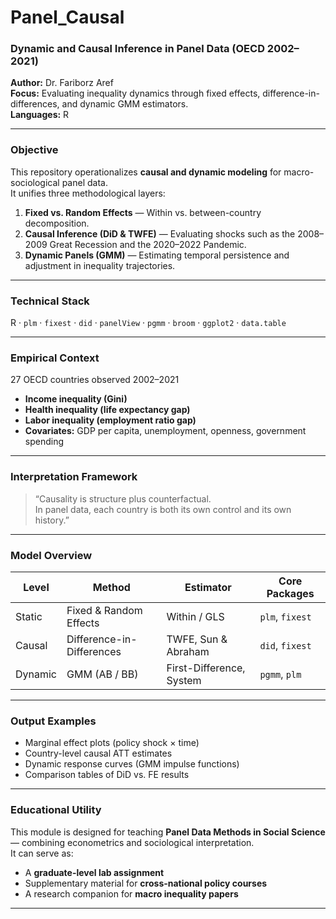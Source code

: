 # Panel_Causal  
### Dynamic and Causal Inference in Panel Data (OECD 2002–2021)

**Author:** Dr. Fariborz Aref  
**Focus:** Evaluating inequality dynamics through fixed effects, difference-in-differences, and dynamic GMM estimators.  
**Languages:** R  

---

### Objective  
This repository operationalizes **causal and dynamic modeling** for macro-sociological panel data.  
It unifies three methodological layers:

1. **Fixed vs. Random Effects** — Within vs. between-country decomposition.  
2. **Causal Inference (DiD & TWFE)** — Evaluating shocks such as the 2008–2009 Great Recession and the 2020–2022 Pandemic.  
3. **Dynamic Panels (GMM)** — Estimating temporal persistence and adjustment in inequality trajectories.

---

### Technical Stack  
R · `plm` · `fixest` · `did` · `panelView` · `pgmm` · `broom` · `ggplot2` · `data.table`  

---

### Empirical Context  
27 OECD countries observed 2002–2021  
- **Income inequality (Gini)**  
- **Health inequality (life expectancy gap)**  
- **Labor inequality (employment ratio gap)**  
- **Covariates:** GDP per capita, unemployment, openness, government spending  

---

### Interpretation Framework  
> “Causality is structure plus counterfactual.  
> In panel data, each country is both its own control and its own history.” 

---

### Model Overview  

| Level | Method | Estimator | Core Packages |
|-------|---------|------------|----------------|
| Static | Fixed & Random Effects | Within / GLS | `plm`, `fixest` |
| Causal | Difference-in-Differences | TWFE, Sun & Abraham | `did`, `fixest` |
| Dynamic | GMM (AB / BB) | First-Difference, System | `pgmm`, `plm` |

---

### Output Examples  
- Marginal effect plots (policy shock × time)  
- Country-level causal ATT estimates  
- Dynamic response curves (GMM impulse functions)  
- Comparison tables of DiD vs. FE results  

---

### Educational Utility  
This module is designed for teaching **Panel Data Methods in Social Science** — combining econometrics and sociological interpretation.  
It can serve as:
- A **graduate-level lab assignment**  
- Supplementary material for **cross-national policy courses**  
- A research companion for **macro inequality papers**

---
